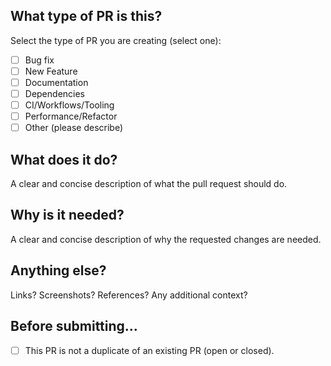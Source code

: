<!-- Thanks for taking the time to fill out this pull request! -->

## What type of PR is this?

Select the type of PR you are creating (select one):

- [ ] Bug fix
- [ ] New Feature
- [ ] Documentation
- [ ] Dependencies
- [ ] CI/Workflows/Tooling
- [ ] Performance/Refactor
- [ ] Other (please describe)

## What does it do?

A clear and concise description of what the pull request should do.

<!-- This is what it does... -->

## Why is it needed?

A clear and concise description of why the requested changes are needed.

<!-- This is why it's needed... -->

## Anything else?

Links? Screenshots? References? Any additional context?

<!-- Also please describe here if you selected "Other" for the PR type. -->

## Before submitting...

- [ ] This PR is not a duplicate of an existing PR (open or closed).
